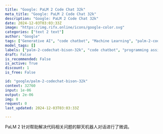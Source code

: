 ```yaml
---
title: "Google: PaLM 2 Code Chat 32k"
meta_title: "Google: PaLM 2 Code Chat 32k"
description: "Google: PaLM 2 Code Chat 32k"
date: 2024-12-03T03:03:33Z
image: "https://img.rifx.online/icons/google-color.svg"
categories: ["text 2 text"]
author: "Google"
tags: ["Generative AI", "code chatbot", "Machine Learning", "palm-2-codechat-bison-32k", "Natural Language Processing", "developer support", "coding Q&A", "Programming", "Chatbots", "programming assistant", "Google"]
model_tags: []
labels: ["palm-2-codechat-bison-32k", "code chatbot", "programming assistant", "coding Q&A", "developer support"]
draft: False
is_recommended: False
is_active: True
discount: 1
is_free: False

id: "google/palm-2-codechat-bison-32k"
context: 32760
input: 1e-06
output: 2e-06
img: 0
request: 0
last_updated: 2024-12-03T03:03:33Z

---
```


PaLM 2 针对帮助解决代码相关问题的聊天机器人对话进行了微调。

